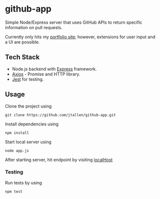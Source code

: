 # github-app

Simple Node/Express server that uses GitHub APIs to return specific information on pull requests.

Currently only hits my [portfolio site](https://github.com/jtallen/turner-site); however, extensions for user input and a UI are possible.

## Tech Stack

- Node.js backend with [Express](https://expressjs.com/) framework.
- [Axios](https://axios-http.com/) - Promise and HTTP library.
- [Jest](https://jestjs.io/) for testing.

## Usage

Clone the project using

```
git clone https://github.com/jtallen/github-app.git
```

Install dependencies using

```
npm install
```

Start local server using

```
node app.js
```

After starting server, hit endpoint by visiting [localHost](http://localhost:3000/)

### Testing

Run tests by using

```
npm test
```
